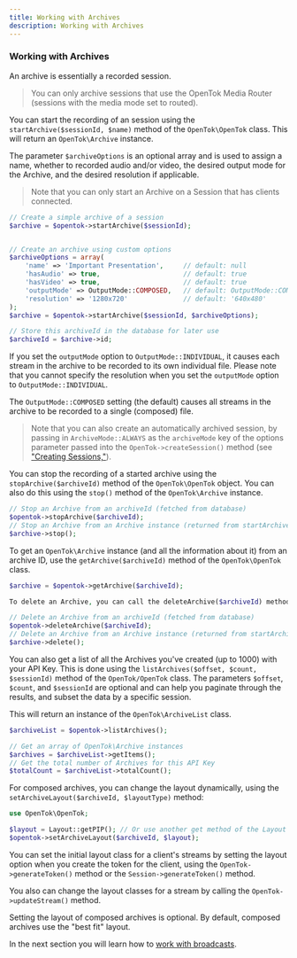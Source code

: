 ```yaml
---
title: Working with Archives
description: Working with Archives
---
```


### Working with Archives

An archive is essentially a recorded session.

>You can only archive sessions that use the OpenTok Media Router (sessions with the media mode set to routed).

You can start the recording of an session using the `startArchive($sessionId, $name)` method of the `OpenTok\OpenTok` class. This will return an `OpenTok\Archive` instance.

The parameter `$archiveOptions` is an optional array and is used to assign a name, whether to recorded audio and/or video, the desired output mode for the Archive, and the desired resolution if applicable.

> Note that you can only start an Archive on a Session that has clients connected.

```php
// Create a simple archive of a session
$archive = $opentok->startArchive($sessionId);


// Create an archive using custom options
$archiveOptions = array(
    'name' => 'Important Presentation',     // default: null
    'hasAudio' => true,                     // default: true
    'hasVideo' => true,                     // default: true
    'outputMode' => OutputMode::COMPOSED,   // default: OutputMode::COMPOSED
    'resolution' => '1280x720'              // default: '640x480'
);
$archive = $opentok->startArchive($sessionId, $archiveOptions);

// Store this archiveId in the database for later use
$archiveId = $archive->id;
```

If you set the `outputMode` option to `OutputMode::INDIVIDUAL`, it causes each stream in the archive to be recorded to its own individual file. Please note that you cannot specify the resolution when you set the `outputMode` option to `OutputMode::INDIVIDUAL`.

The `OutputMode::COMPOSED` setting (the default) causes all streams in the archive to be recorded to a single (composed) file.

> Note that you can also create an automatically archived session, by passing in `ArchiveMode::ALWAYS` as the `archiveMode` key of the options parameter passed into the `OpenTok->createSession()` method (see ["Creating Sessions,"](/video/tutorials/server-side-setup/video/server-side/php/streams/php)).

You can stop the recording of a started archive using the `stopArchive($archiveId)` method of the `OpenTok\OpenTok` object. You can also do this using the `stop()` method of the `OpenTok\Archive` instance.

```php
// Stop an Archive from an archiveId (fetched from database)
$opentok->stopArchive($archiveId);
// Stop an Archive from an Archive instance (returned from startArchive)
$archive->stop();
```

To get an `OpenTok\Archive` instance (and all the information about it) from an archive ID, use the `getArchive($archiveId)` method of the `OpenTok\OpenTok` class.

```php
$archive = $opentok->getArchive($archiveId);

To delete an Archive, you can call the deleteArchive($archiveId) method of the OpenTok\OpenTok class or the delete() method of an OpenTok\Archive instance.

// Delete an Archive from an archiveId (fetched from database)
$opentok->deleteArchive($archiveId);
// Delete an Archive from an Archive instance (returned from startArchive, getArchive)
$archive->delete();
```

You can also get a list of all the Archives you've created (up to 1000) with your API Key. This is done using the `listArchives($offset, $count, $sessionId)` method of the `OpenTok/OpenTok` class. The parameters `$offset`, `$count`, and `$sessionId` are optional and can help you paginate through the results, and subset the data by a specific session. 

This will return an instance of the `OpenTok\ArchiveList` class.

```php
$archiveList = $opentok->listArchives();

// Get an array of OpenTok\Archive instances
$archives = $archiveList->getItems();
// Get the total number of Archives for this API Key
$totalCount = $archiveList->totalCount();
```

For composed archives, you can change the layout dynamically, using the `setArchiveLayout($archiveId, $layoutType)` method:

```php
use OpenTok\OpenTok;

$layout = Layout::getPIP(); // Or use another get method of the Layout class.
$opentok->setArchiveLayout($archiveId, $layout);
```

You can set the initial layout class for a client's streams by setting the layout option when you create the token for the client, using the `OpenTok->generateToken()` method or the `Session->generateToken()` method.
 
You also can change the layout classes for a stream by calling the `OpenTok->updateStream()` method.

Setting the layout of composed archives is optional. By default, composed archives use the "best fit" layout.

<!-- opentok-todo: (see Customizing the video layout for composed archives). https://tokbox.com/developer/guides/archiving/layout-control.html-->

<!-- opentok-todo: For more information on archiving, see the OpenTok archiving developer guide. https://tokbox.com/developer/guides/archiving/ -->

In the next section you will learn how to [work with broadcasts](/video/tutorials/server-side-setup/video/server-side/php/broadcasts/php).